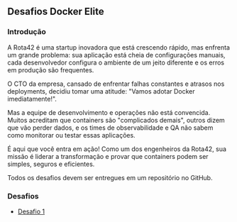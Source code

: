 ## Desafios Docker Elite

### Introdução
A Rota42 é uma startup inovadora que está crescendo rápido, mas enfrenta um grande problema: sua aplicação está cheia de configurações manuais, cada desenvolvedor configura o ambiente de um jeito diferente e os erros em produção são frequentes.

O CTO da empresa, cansado de enfrentar falhas constantes e atrasos nos deployments, decidiu tomar uma atitude: "Vamos adotar Docker imediatamente!".

Mas a equipe de desenvolvimento e operações não está convencida. Muitos acreditam que containers são "complicados demais", outros dizem que vão perder dados, e os times de observabilidade e QA não sabem como monitorar ou testar essas aplicações.

É aqui que você entra em ação! Como um dos engenheiros da Rota42, sua missão é liderar a transformação e provar que containers podem ser simples, seguros e eficientes.

Todos os desafios devem ser entregues em um repositório no GitHub.

### Desafios

- [Desafio 1](01-primeiro-container/README.md)